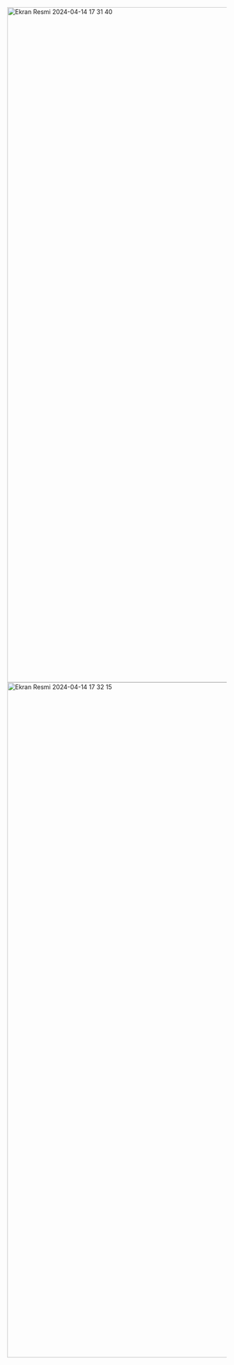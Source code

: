 <img width="1552" alt="Ekran Resmi 2024-04-14 17 31 40" src="https://github.com/ArhanKonuksal/Jet-Mobile-FE/assets/136008562/ce550fd7-87af-4df7-b695-8a6ace4879ab">
<img width="1552" alt="Ekran Resmi 2024-04-14 17 32 15" src="https://github.com/ArhanKonuksal/Jet-Mobile-FE/assets/136008562/6200b31c-ef6f-4757-93d6-405307270147">
